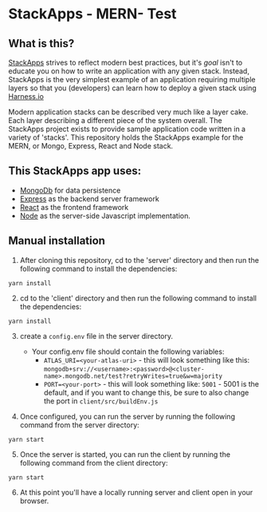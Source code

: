 # StackApps - MERN- Test

## What is this?

[StackApps](https://github.com/harnessapps) strives to reflect modern best practices, but it's _goal_ isn't to educate you on how to write an application with any given stack. Instead, StackApps is the very simplest example of an application requiring multiple layers so that you (developers) can learn how to deploy a given stack using [Harness.io](https://harness.io)

Modern application stacks can be described very much like a layer cake. Each layer describing a different piece of the system overall. The StackApps project exists to provide sample application code written in a variety of 'stacks'. This repository holds the StackApps example for the MERN, or Mongo, Express, React and Node stack.

## This StackApps app uses:

- [MongoDb](https://mongodb.com) for data persistence
- [Express](https://expressjs.com) as the backend server framework
- [React](https://reactjs.com) as the frontend framework
- [Node](https://nodejs.org) as the server-side Javascript implementation.

## Manual installation

1. After cloning this repository, cd to the 'server' directory and then run the following command to install the dependencies:

```
yarn install
```

2. cd to the 'client' directory and then run the following command to install the dependencies:

```
yarn install
```

3. create a `config.env` file in the server directory.

   - Your config.env file should contain the following variables:
     - `ATLAS_URI=<your-atlas-uri>` - this will look something like this: `mongodb+srv://<username>:<password>@<cluster-name>.mongodb.net/test?retryWrites=true&w=majority`
     - `PORT=<your-port>` - this will look something like: `5001` - 5001 is the default, and if you want to change this, be sure to also change the port in `client/src/buildEnv.js`

4. Once configured, you can run the server by running the following command from the server directory:

```
yarn start
```

5. Once the server is started, you can run the client by running the following command from the client directory:

```
yarn start
```

6. At this point you'll have a locally running server and client open in your browser.
